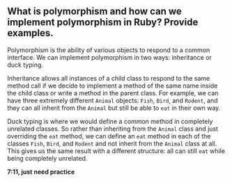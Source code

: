 ## What is polymorphism and how can we implement polymorphism in Ruby? Provide examples.

Polymorphism is the ability of various objects to respond to a common interface. We can implement polymorphism in two ways: inheritance or duck typing.

Inheritance allows all instances of a child class to respond to the same method call if we decide to implement a method of the same name inside the child class or write a method in the parent class. For example, we can have three extremely different `Animal` objects: `Fish`, `Bird`, and `Rodent`, and they can all inherit from the `Animal` but still be able to `eat` in their own way.

Duck typing is where we would define a common method in completely unrelated classes. So rather than inheriting from the `Animal` class and just overriding the `eat` method, we can define an `eat` method in each of the classes `Fish`, `Bird`, and `Rodent` and not inherit from the `Animal` class at all. This gives us the same result with a different structure: all can still `eat` while being completely unrelated.

**7:11, just need practice**
